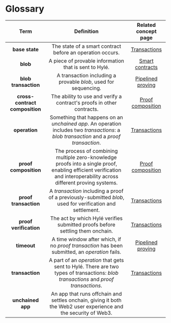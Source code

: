 # Glossary

|              Term              |                                                            Definition                                                           | Related concept page |
|:------------------------------:|:-------------------------------------------------------------------------------:|:--------------:
|**base state** | The state of a smart contract before an operation occurs. | [Transactions](../concepts/transaction.md) |
| **blob**                       | A piece of provable information that is sent to Hylé.                                                                           | [Smart contracts](../concepts/smart-contracts.md) |
| **blob transaction**           | A transaction including a provable *blob*, used for sequencing.       | [Pipelined proving](../concepts/proof-composability.md) |
| **cross-contract composition** | The ability to use and verify a contract's proofs in other contracts.  | [Proof composition](../concepts/proof-composability.md) |
| **operation**                  | Something that happens on an *unchained app*. An operation includes two *transactions*: a *blob transaction* and a *proof transaction*. | [Transactions](../concepts/transaction.md) |
| **proof composition**          | The process of combining multiple zero-knowledge proofs into a single proof, enabling efficient verification and interoperability across different proving systems.  | [Proof composition](../concepts/proof-composability.md) |
| **proof transaction**          | A *transaction* including a proof of a previously-submitted *blob*, used for verification and settlement.   | [Transactions](../concepts/transaction.md) |
| **proof verification**         | The act by which Hylé verifies submitted proofs before settling them onchain.                               | [Transactions](../concepts/transaction.md) |
| **timeout**                    | A time window after which, if no *proof transaction* has been submitted, an *operation* fails.    | [Pipelined proving](../concepts/proof-composability.md) |
| **transaction**                | A part of an *operation* that gets sent to Hylé. There are two types of transactions: *blob transactions* and *proof transactions*.   | [Transactions](../concepts/transaction.md) |
| **unchained app**  | An app that runs offchain and settles onchain, giving it both the Web2 user experience and the security of Web3. |  |